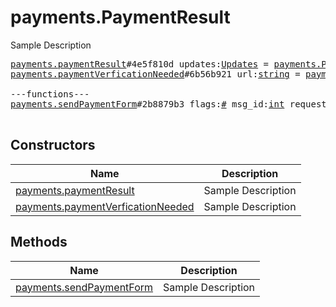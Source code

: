 # payments.PaymentResult

Sample Description

<pre>
<a href="../constructor/payments.paymentResult.md">payments.paymentResult</a>#4e5f810d updates:<a href="../type/Updates.md">Updates</a> = <a href="../type/payments.PaymentResult.md">payments.PaymentResult</a>;
<a href="../constructor/payments.paymentVerficationNeeded.md">payments.paymentVerficationNeeded</a>#6b56b921 url:<a href="../type/string.md">string</a> = <a href="../type/payments.PaymentResult.md">payments.PaymentResult</a>;

---functions---
<a href="../method/payments.sendPaymentForm.md">payments.sendPaymentForm</a>#2b8879b3 flags:<a href="../type/#.md">#</a> msg_id:<a href="../type/int.md">int</a> requested_info_id:flags.0?<a href="../type/string.md">string</a> shipping_option_id:flags.1?<a href="../type/string.md">string</a> credentials:<a href="../type/InputPaymentCredentials.md">InputPaymentCredentials</a> = <a href="../type/payments.PaymentResult.md">payments.PaymentResult</a>;

</pre>

## Constructors

| Name | Description |
|------|-------------|
| [payments.paymentResult](../constructor/payments.paymentResult.md) | Sample Description |
| [payments.paymentVerficationNeeded](../constructor/payments.paymentVerficationNeeded.md) | Sample Description |

## Methods

| Name | Description |
|------|-------------|
| [payments.sendPaymentForm](../method/payments.sendPaymentForm.md) | Sample Description |
